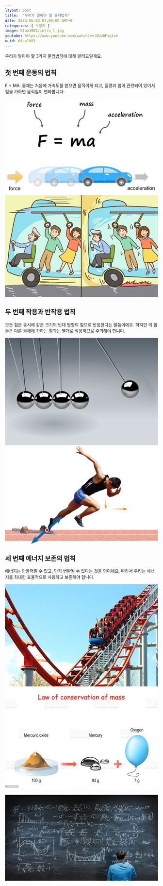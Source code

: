 ```yaml
---
layout: post
title:  "우리가 알아야 할 물리법칙"
date: 2023-06-02 07:00:00 GMT+9
categories: [ 우알지 ]
image: 0fae1001/intro_1.jpg
youtube: https://www.youtube.com/watch?v=lOUwBFiqtak
uuid: 0fae1001
---
```


우리가 알아야 할 3가지 [물리법칙][topic]에 대해 알려드릴게요.

## 첫 번째 운동의 법칙

F = MA. 물체는 처음에 가속도를 받으면 움직이게 되고, 질량과 힘이 관련되어 있어서 힘을 가하면 움직임이 변화합니다.

![1_1.jpg](0fae1001/1_1.jpg)
![1_2.jpg](0fae1001/1_2.jpg)

## 두 번째 작용과 반작용 법칙

모든 힘은 동시에 같은 크기의 반대 방향의 힘으로 반응한다는 말씀이에요. 하지만 이 힘들은 다른 물체에 가하는 힘과는 별개로 작용하므로 주의해야 합니다.

![2_1.jpg](0fae1001/2_1.jpg)
![2_2.jpg](0fae1001/2_2.jpg)

## 세 번째 에너지 보존의 법칙

에너지는 만들어질 수 없고, 단지 변환될 수 있다는 것을 의미해요. 따라서 우리는 에너지를 최대한 효율적으로 사용하고 보존해야 합니다.

![3_1.jpg](0fae1001/3_1.jpg)
![3_2.jpg](0fae1001/3_2.jpg)

![con_1.jpg](0fae1001/con_1.jpg)


[topic]: https://www.google.com/search?q=[물리법칙][topic]